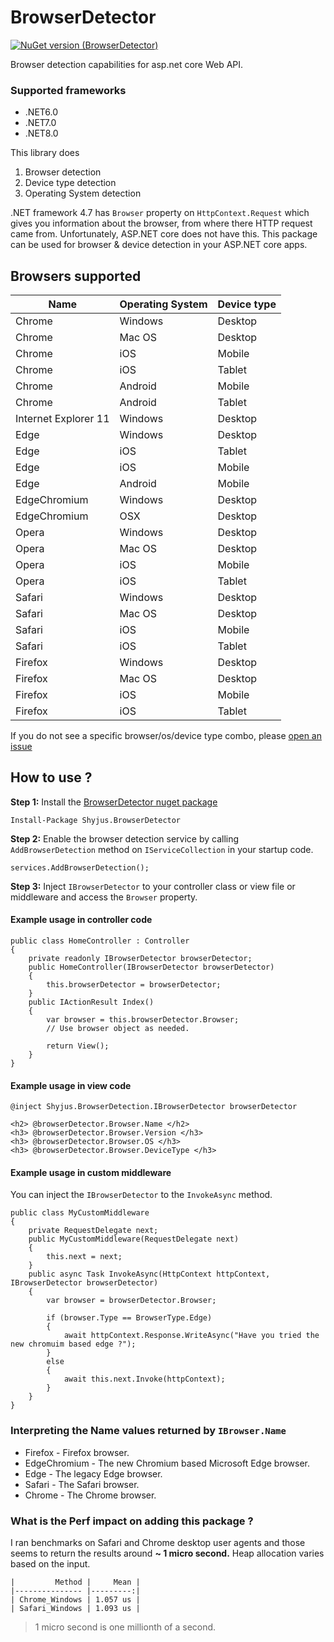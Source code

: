 # BrowserDetector
[![NuGet version (BrowserDetector)](https://img.shields.io/nuget/v/Shyjus.BrowserDetector.svg?style=flat-square)](https://www.nuget.org/packages/Shyjus.BrowserDetector/)

Browser detection capabilities for asp.net core Web API. 

### Supported frameworks

 - .NET6.0
 - .NET7.0
 - .NET8.0

This library does

1. Browser detection
2. Device type detection
3. Operating System detection

.NET framework 4.7 has `Browser` property on  `HttpContext.Request` which gives you information about the browser, from where there HTTP request came from. Unfortunately, ASP.NET core does not have this. This package can be used for browser & device detection in your ASP.NET core apps.




## Browsers supported

| Name    | Operating System | Device type |
| ------------- | ------------- | ------------- |
| Chrome  | Windows  | Desktop  |
| Chrome  | Mac OS  | Desktop  |
| Chrome  | iOS  | Mobile  |
| Chrome  | iOS  | Tablet  |
| Chrome  | Android  | Mobile  |
| Chrome  | Android  | Tablet  |
| Internet Explorer 11  | Windows  | Desktop  |
| Edge  | Windows  | Desktop  |
| Edge  | iOS  | Tablet  |
| Edge  | iOS  | Mobile  |
| Edge  | Android  | Mobile  |
| EdgeChromium  | Windows  | Desktop  |
| EdgeChromium  | OSX  | Desktop  |
| Opera  | Windows  | Desktop  |
| Opera  | Mac OS  | Desktop  |
| Opera  | iOS  | Mobile  |
| Opera  | iOS  | Tablet  |
| Safari  | Windows  | Desktop  |
| Safari  | Mac OS  | Desktop  |
| Safari  | iOS  | Mobile  |
| Safari  | iOS  | Tablet  |
| Firefox  | Windows  | Desktop  |
| Firefox  | Mac OS  | Desktop  |
| Firefox  | iOS  | Mobile  |
| Firefox  | iOS  | Tablet  |

If you do not see a specific browser/os/device type combo, please [open an issue](https://github.com/kshyju/BrowserDetector/issues/new)

## How to use ?

**Step 1:**
Install the [BrowserDetector nuget package](https://www.nuget.org/packages/Shyjus.BrowserDetector/)


````
Install-Package Shyjus.BrowserDetector
````

**Step 2:** Enable the browser detection service by calling `AddBrowserDetection` method on `IServiceCollection` in your startup code.

````
services.AddBrowserDetection();
````
**Step 3:** Inject `IBrowserDetector` to your controller class or view file or middleware and access the `Browser` property.

#### Example usage in controller code

````
public class HomeController : Controller
{
    private readonly IBrowserDetector browserDetector;
    public HomeController(IBrowserDetector browserDetector)
    {
        this.browserDetector = browserDetector;
    }
    public IActionResult Index()
    {
        var browser = this.browserDetector.Browser;
        // Use browser object as needed.

        return View();
    }
}
````

#### Example usage in view code

````
@inject Shyjus.BrowserDetection.IBrowserDetector browserDetector

<h2> @browserDetector.Browser.Name </h2>
<h3> @browserDetector.Browser.Version </h3>
<h3> @browserDetector.Browser.OS </h3>
<h3> @browserDetector.Browser.DeviceType </h3>

````

#### Example usage in custom middleware

You can inject the `IBrowserDetector` to the `InvokeAsync` method.

````
public class MyCustomMiddleware
{
    private RequestDelegate next;
    public MyCustomMiddleware(RequestDelegate next)
    {
        this.next = next;
    }
    public async Task InvokeAsync(HttpContext httpContext, IBrowserDetector browserDetector)
    {
        var browser = browserDetector.Browser;

        if (browser.Type == BrowserType.Edge)
        {
            await httpContext.Response.WriteAsync("Have you tried the new chromuim based edge ?");
        }
        else
        {
            await this.next.Invoke(httpContext);
        }
    }
}
````

### Interpreting the Name values returned by `IBrowser.Name`

 * Firefox - Firefox browser.
 * EdgeChromium - The new Chromium based Microsoft Edge browser.
 * Edge - The legacy Edge browser.
 * Safari - The Safari browser.
 * Chrome - The Chrome browser.

### What is the Perf impact on adding this package ?

I ran benchmarks on Safari and Chrome desktop user agents and those seems to return the results around **~ 1 micro second.** Heap allocation varies based on the input.

```
|         Method |     Mean |
|--------------- |---------:|
| Chrome_Windows | 1.057 us |
| Safari_Windows | 1.093 us |
````

> 1 micro second is one millionth of a second.


